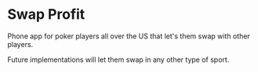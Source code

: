 # Swap Profit

Phone app for poker players all over the US that let's them swap with other players.

Future implementations will let them swap in any other type of sport.
